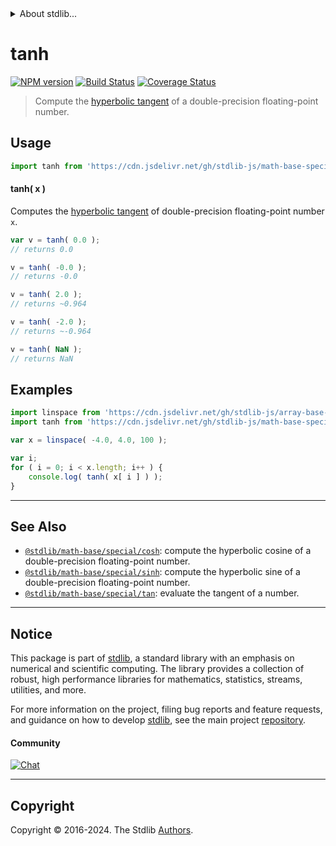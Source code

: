 <!--

@license Apache-2.0

Copyright (c) 2022 The Stdlib Authors.

Licensed under the Apache License, Version 2.0 (the "License");
you may not use this file except in compliance with the License.
You may obtain a copy of the License at

   http://www.apache.org/licenses/LICENSE-2.0

Unless required by applicable law or agreed to in writing, software
distributed under the License is distributed on an "AS IS" BASIS,
WITHOUT WARRANTIES OR CONDITIONS OF ANY KIND, either express or implied.
See the License for the specific language governing permissions and
limitations under the License.

-->


<details>
  <summary>
    About stdlib...
  </summary>
  <p>We believe in a future in which the web is a preferred environment for numerical computation. To help realize this future, we've built stdlib. stdlib is a standard library, with an emphasis on numerical and scientific computation, written in JavaScript (and C) for execution in browsers and in Node.js.</p>
  <p>The library is fully decomposable, being architected in such a way that you can swap out and mix and match APIs and functionality to cater to your exact preferences and use cases.</p>
  <p>When you use stdlib, you can be absolutely certain that you are using the most thorough, rigorous, well-written, studied, documented, tested, measured, and high-quality code out there.</p>
  <p>To join us in bringing numerical computing to the web, get started by checking us out on <a href="https://github.com/stdlib-js/stdlib">GitHub</a>, and please consider <a href="https://opencollective.com/stdlib">financially supporting stdlib</a>. We greatly appreciate your continued support!</p>
</details>

# tanh

[![NPM version][npm-image]][npm-url] [![Build Status][test-image]][test-url] [![Coverage Status][coverage-image]][coverage-url] <!-- [![dependencies][dependencies-image]][dependencies-url] -->

> Compute the [hyperbolic tangent][hyperbolic-tangent] of a double-precision floating-point number.



<section class="usage">

## Usage

```javascript
import tanh from 'https://cdn.jsdelivr.net/gh/stdlib-js/math-base-special-tanh@v0.2.1-deno/mod.js';
```

#### tanh( x )

Computes the [hyperbolic tangent][hyperbolic-tangent] of double-precision floating-point number `x`.

```javascript
var v = tanh( 0.0 );
// returns 0.0

v = tanh( -0.0 );
// returns -0.0

v = tanh( 2.0 );
// returns ~0.964

v = tanh( -2.0 );
// returns ~-0.964

v = tanh( NaN );
// returns NaN
```

</section>

<!-- /.usage -->

<section class="examples">

## Examples

<!-- eslint no-undef: "error" -->

```javascript
import linspace from 'https://cdn.jsdelivr.net/gh/stdlib-js/array-base-linspace@deno/mod.js';
import tanh from 'https://cdn.jsdelivr.net/gh/stdlib-js/math-base-special-tanh@v0.2.1-deno/mod.js';

var x = linspace( -4.0, 4.0, 100 );

var i;
for ( i = 0; i < x.length; i++ ) {
    console.log( tanh( x[ i ] ) );
}
```

</section>

<!-- /.examples -->

<!-- C interface documentation. -->



<!-- Section for related `stdlib` packages. Do not manually edit this section, as it is automatically populated. -->

<section class="related">

* * *

## See Also

-   <span class="package-name">[`@stdlib/math-base/special/cosh`][@stdlib/math/base/special/cosh]</span><span class="delimiter">: </span><span class="description">compute the hyperbolic cosine of a double-precision floating-point number.</span>
-   <span class="package-name">[`@stdlib/math-base/special/sinh`][@stdlib/math/base/special/sinh]</span><span class="delimiter">: </span><span class="description">compute the hyperbolic sine of a double-precision floating-point number.</span>
-   <span class="package-name">[`@stdlib/math-base/special/tan`][@stdlib/math/base/special/tan]</span><span class="delimiter">: </span><span class="description">evaluate the tangent of a number.</span>

</section>

<!-- /.related -->

<!-- Section for all links. Make sure to keep an empty line after the `section` element and another before the `/section` close. -->


<section class="main-repo" >

* * *

## Notice

This package is part of [stdlib][stdlib], a standard library with an emphasis on numerical and scientific computing. The library provides a collection of robust, high performance libraries for mathematics, statistics, streams, utilities, and more.

For more information on the project, filing bug reports and feature requests, and guidance on how to develop [stdlib][stdlib], see the main project [repository][stdlib].

#### Community

[![Chat][chat-image]][chat-url]

---

## Copyright

Copyright &copy; 2016-2024. The Stdlib [Authors][stdlib-authors].

</section>

<!-- /.stdlib -->

<!-- Section for all links. Make sure to keep an empty line after the `section` element and another before the `/section` close. -->

<section class="links">

[npm-image]: http://img.shields.io/npm/v/@stdlib/math-base-special-tanh.svg
[npm-url]: https://npmjs.org/package/@stdlib/math-base-special-tanh

[test-image]: https://github.com/stdlib-js/math-base-special-tanh/actions/workflows/test.yml/badge.svg?branch=v0.2.1
[test-url]: https://github.com/stdlib-js/math-base-special-tanh/actions/workflows/test.yml?query=branch:v0.2.1

[coverage-image]: https://img.shields.io/codecov/c/github/stdlib-js/math-base-special-tanh/main.svg
[coverage-url]: https://codecov.io/github/stdlib-js/math-base-special-tanh?branch=main

<!--

[dependencies-image]: https://img.shields.io/david/stdlib-js/math-base-special-tanh.svg
[dependencies-url]: https://david-dm.org/stdlib-js/math-base-special-tanh/main

-->

[chat-image]: https://img.shields.io/gitter/room/stdlib-js/stdlib.svg
[chat-url]: https://app.gitter.im/#/room/#stdlib-js_stdlib:gitter.im

[stdlib]: https://github.com/stdlib-js/stdlib

[stdlib-authors]: https://github.com/stdlib-js/stdlib/graphs/contributors

[umd]: https://github.com/umdjs/umd
[es-module]: https://developer.mozilla.org/en-US/docs/Web/JavaScript/Guide/Modules

[deno-url]: https://github.com/stdlib-js/math-base-special-tanh/tree/deno
[deno-readme]: https://github.com/stdlib-js/math-base-special-tanh/blob/deno/README.md
[umd-url]: https://github.com/stdlib-js/math-base-special-tanh/tree/umd
[umd-readme]: https://github.com/stdlib-js/math-base-special-tanh/blob/umd/README.md
[esm-url]: https://github.com/stdlib-js/math-base-special-tanh/tree/esm
[esm-readme]: https://github.com/stdlib-js/math-base-special-tanh/blob/esm/README.md
[branches-url]: https://github.com/stdlib-js/math-base-special-tanh/blob/main/branches.md

[hyperbolic-tangent]: http://mathworld.wolfram.com/HyperbolicTangent.html

<!-- <related-links> -->

[@stdlib/math/base/special/cosh]: https://github.com/stdlib-js/math-base-special-cosh/tree/deno

[@stdlib/math/base/special/sinh]: https://github.com/stdlib-js/math-base-special-sinh/tree/deno

[@stdlib/math/base/special/tan]: https://github.com/stdlib-js/math-base-special-tan/tree/deno

<!-- </related-links> -->

</section>

<!-- /.links -->
